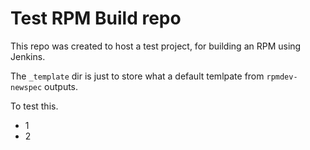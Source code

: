 # Test RPM Build repo

This repo was created to host a test project, for building an RPM using Jenkins.

The `_template` dir is just to store what a default temlpate from `rpmdev-newspec` outputs.

To test this.

* 1
* 2